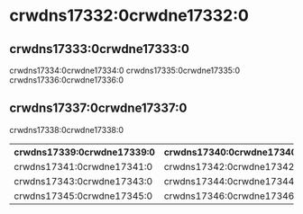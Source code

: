 # crwdns17332:0crwdne17332:0

## crwdns17333:0crwdne17333:0

crwdns17334:0crwdne17334:0 crwdns17335:0crwdne17335:0 crwdns17336:0crwdne17336:0

## crwdns17337:0crwdne17337:0

crwdns17338:0crwdne17338:0

<table>
  <tr>
    <th>crwdns17339:0crwdne17339:0</th>
    <th>crwdns17340:0crwdne17340:0</th>
  </tr>
  <tr>
    <td>crwdns17341:0crwdne17341:0</td>
    <td>crwdns17342:0crwdne17342:0</td>
  </tr>
  <tr>
    <td>crwdns17343:0crwdne17343:0</td>
    <td>crwdns17344:0crwdne17344:0</td>
  </tr>
  <tr>
    <td>crwdns17345:0crwdne17345:0</td>
    <td>crwdns17346:0crwdne17346:0</td>
  </tr>
</table>
